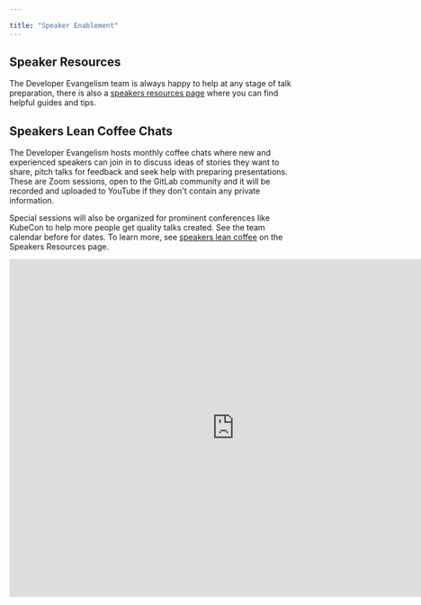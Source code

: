 ```yaml
---

title: "Speaker Enablement"
---
```








## Speaker Resources

The Developer Evangelism team is always happy to help at any stage of talk preparation, there is also a [speakers resources page](/handbook/marketing/corporate-communications/speaking-resources/) where you can find helpful guides and tips. 

## Speakers Lean Coffee Chats

The Developer Evangelism hosts monthly coffee chats where new and experienced speakers can join in to discuss ideas of stories they want to share, pitch talks for feedback and seek help with preparing presentations. These are Zoom sessions, open to the GitLab community and it will be recorded and uploaded to YouTube if they don't contain any private information.

Special sessions will also be organized for prominent conferences like KubeCon to help more people get quality talks created. See the team calendar before for dates.  To learn more, see [speakers lean coffee](/handbook/marketing/corporate-communications/speaking-resources/#speakers-lean-coffee) on the Speakers Resources page.

<iframe src="https://calendar.google.com/calendar/embed?src=gitlab.com_eta7o4tn4btn8h0f8eid5q98ro%40group.calendar.google.com&ctz=Europe%2FAmsterdam" style="border: 0" width="800" height="600" frameborder="0" scrolling="no"></iframe>


